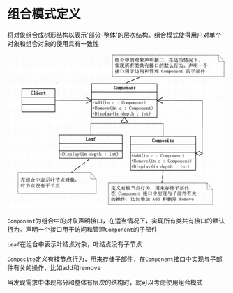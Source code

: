 # 组合模式定义

将对象组合成树形结构以表示'部分-整体'的层次结构。组合模式使得用户对单个对象和组合对象的使用具有一致性

![img](https://github.com/andochiwa/Design-Pattern/blob/master/Composite-Pattern/img.png)

`Component`为组合中的对象声明接口，在适当情况下，实现所有类共有接口的默认行为。声明一个接口用于访问和管理`Component`的子部件

`Leaf`在组合中表示叶结点对象，叶结点没有子节点

`Composite`定义有枝节点行为，用来存储子部件，在`Component`接口中实现与子部件有关的操作，比如add和remove

当发现需求中体现部分和整体有层次的结构时，就可以考虑使用组合模式